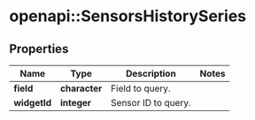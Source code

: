 # openapi::SensorsHistorySeries

## Properties
Name | Type | Description | Notes
------------ | ------------- | ------------- | -------------
**field** | **character** | Field to query. | 
**widgetId** | **integer** | Sensor ID to query. | 


